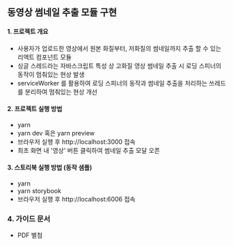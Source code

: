## 동영상 썸네일 추출 모듈 구현

#### 1. 프로젝트 개요
- 사용자가 업로드한 영상에서 원본 화질부터, 저화질의 썸네일까지 추출 할 수 있는 리액트 컴포넌트 모듈
- 싱글 스레드라는 자바스크립트 특성 상 고화질 영상 썸네일 추출 시 로딩 스피너의 동작이 멈춰있는 현상 발생
- serviceWorker 를 활용하여 로딩 스피너의 동작과 썸네일 추출을 처리하는 쓰레드를 분리하여 멈춰있는 현상 개선

#### 2. 프로젝트 실행 방법
- yarn
- yarn dev 혹은 yarn preview
- 브라우저 실행 후 http://localhost:3000 접속
- 최초 화면 내 '영상' 버튼 클릭하여 썸네일 추출 모달 오픈

#### 3. 스토리북 실행 방법 (동작 샘플)
- yarn
- yarn storybook
- 브라우저 실행 후 http://localhost:6006 접속

### 4. 가이드 문서
- PDF 별첨
